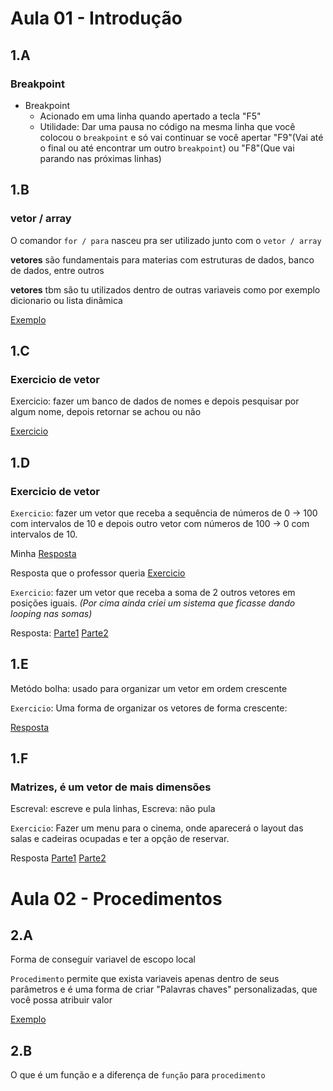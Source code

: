 # Aula 01 - Introdução

## 1.A

### Breakpoint

- Breakpoint
  - Acionado em uma linha quando apertado a tecla "F5"
  - Utilidade: Dar uma pausa no código na mesma linha que você colocou o ``breakpoint`` e só vai continuar se você apertar "F9"(Vai até o final ou até encontrar um outro ``breakpoint``) ou "F8"(Que vai parando nas próximas linhas)

## 1.B

### vetor / array

O comandor ``for / para`` nasceu pra ser utilizado junto com o ``vetor / array``

**vetores** são fundamentais para materias com estruturas de dados, banco de dados, entre outros

**vetores** tbm são tu utilizados dentro de outras variaveis como por exemplo dicionario ou lista dinâmica

[Exemplo](./imagens/ex-vetor.png)

## 1.C

### Exercicio de vetor

Exercicio: fazer um banco de dados de nomes e depois pesquisar por algum nome, depois retornar se achou ou não

[Exercicio](./imagens/exercicio1-vetor.png)

## 1.D

### Exercicio de vetor

``Exercicio``: fazer um vetor que receba a sequência de números de 0 -> 100 com intervalos de 10 e depois outro vetor com números de 100 -> 0 com intervalos de 10.

Minha [Resposta](./imagens/exercicio2-vetor-resposta.png)

Resposta que o professor queria
[Exercicio](./imagens/exercicio2-vetor.png)

``Exercicio``: fazer um vetor que receba a soma de 2 outros vetores em posições iguais. _(Por cima ainda criei um sistema que ficasse dando looping nas somas)_

Resposta:
[Parte1](./imagens/exercicio3-vetor-1.png)
[Parte2](./imagens/exercicio3-vetor-2.png)

## 1.E

Metódo bolha: usado para organizar um vetor em ordem crescente

``Exercicio``: Uma forma de organizar os vetores de forma crescente:

[Resposta](./imagens/exercicio4-vetor.png)

## 1.F

### Matrizes, é um vetor de mais dimensões

Escreval: escreve e pula linhas, Escreva: não pula

``Exercicio``: Fazer um menu para o cinema, onde aparecerá o layout das salas e cadeiras ocupadas e ter a opção de reservar.

Resposta
[Parte1](./imagens/exercicio5-vetor-cinema1.png)
[Parte2](./imagens/exercicio5-vetor-cinema2.png)

# Aula 02 - Procedimentos

## 2.A

Forma de conseguir variavel de escopo local

``Procedimento`` permite que exista variaveis apenas dentro de seus parâmetros e é uma forma de criar "Palavras chaves" personalizadas, que você possa atribuir valor

[Exemplo](./imagens/ex-procedimento.png)

## 2.B

O que é um função e a diferença de ``função`` para ``procedimento``